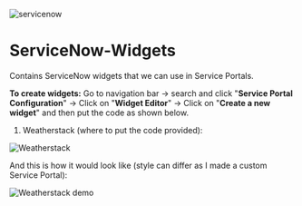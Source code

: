 ![servicenow](https://github.com/user-attachments/assets/d2b0d16f-44bc-4e4b-9f03-2f694a824b4c)

# ServiceNow-Widgets
Contains ServiceNow widgets that we can use in Service Portals.

**To create widgets:**
Go to navigation bar -> search and click "**Service Portal Configuration**" -> Click on "**Widget Editor**" -> Click on "**Create a new widget**" and then put the code as shown below.

1. Weatherstack (where to put the code provided):

![Weatherstack](https://github.com/user-attachments/assets/e7b7e61f-eb63-4ea1-b8a4-7f619cf84b6e)

And this is how it would look like (style can differ as I made a custom Service Portal):

![Weatherstack demo](https://github.com/user-attachments/assets/8a2964d4-1e06-43e9-b3af-aa48861a9135)
